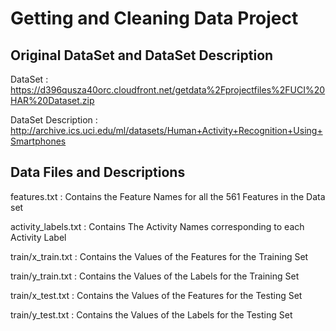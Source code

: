 # Getting and Cleaning Data Project

## Original DataSet and DataSet Description

DataSet : https://d396qusza40orc.cloudfront.net/getdata%2Fprojectfiles%2FUCI%20HAR%20Dataset.zip

DataSet Description : http://archive.ics.uci.edu/ml/datasets/Human+Activity+Recognition+Using+Smartphones

## Data Files and Descriptions

features.txt : Contains the Feature Names for all the 561 Features in the Data set

activity_labels.txt : Contains The Activity Names corresponding to each Activity Label

train/x_train.txt : Contains the Values of the Features for the Training Set

train/y_train.txt : Contains the Values of the Labels for the Training Set

train/x_test.txt : Contains the Values of the Features for the Testing Set

train/y_test.txt : Contains the Values of the Labels for the Testing Set
